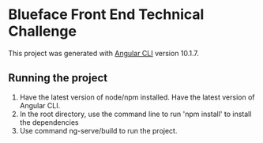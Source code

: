 # Blueface Front End Technical Challenge

This project was generated with [Angular CLI](https://github.com/angular/angular-cli) version 10.1.7.

## Running the project

1. Have the latest version of node/npm installed. Have the latest version of Angular CLI. 
2. In the root directory, use the command line to run 'npm install' to install the dependencies
3. Use command ng-serve/build to run the project. 
